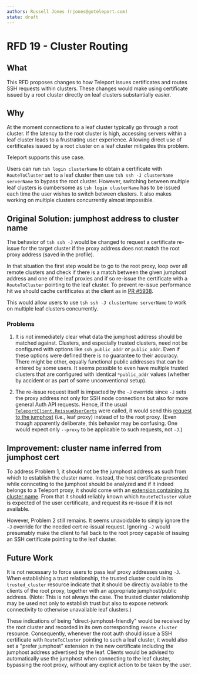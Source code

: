 ```yaml
---
authors: Russell Jones (rjones@goteleport.com)
state: draft
---
```


# RFD 19 - Cluster Routing

## What

This RFD proposes changes to how Teleport issues certificates and routes SSH requests within clusters. These changes would make using certificate issued by a root cluster directly on leaf clusters substantially easier.

## Why

At the moment connections to a leaf cluster typically go through a root cluster. If the latency to the root cluster is high, accessing servers within a leaf cluster leads to a frustrating user experience. Allowing direct use of certificates issued by a root cluster on a leaf cluster mitigates this problem.

Teleport supports this use case.

Users can run `tsh login clusterName` to obtain a certificate with `RouteToCluster` set to a leaf cluster then use `tsh ssh -J clusterName serverName` to bypass the root cluster. However, switching between multiple leaf clusters is cumbersome as `tsh login clusterName` has to be issued each time the user wishes to switch between clusters. It also makes working on multiple clusters concurrently almost impossible.

## Original Solution: jumphost address to cluster name

The behavior of `tsh ssh -J` would be changed to request a certificate re-issue for the target cluster if the proxy address does not match the root proxy address (saved in the profile).

In that situation the first step would be to go to the root proxy, loop over all remote clusters and check if there is a match between the given jumphost address and one of the leaf proxies and if so re-issue the certificate with a `RouteToCluster` pointing to the leaf cluster. To prevent re-issue performance hit we should cache certificates at the client as in [PR #5938](https://github.com/gravitational/teleport/pull/5938/).

This would allow users to use `tsh ssh -J clusterName serverName` to work on multiple leaf clusters concurrently.

### Problems

1. It is not immediately clear what data the jumphost address should be matched against. Clusters, and especially trusted clusters, need not be configured with options like `ssh_public_addr` or `public_addr`. Even if these options were defined there is no guarantee to their accuracy. There might be other, equally functional public addresses that can be entered by some users. It seems possible to even have multiple trusted clusters that are configured with identical `*public_addr` values (whether by accident or as part of some unconventional setup).

2. The re-issue request itself is impacted by the `-J` override since `-J` sets the proxy address not only for SSH node connections but also for more general Auth API requests. Hence, if the usual [`TeleportClient.ReissueUserCerts`](https://github.com/gravitational/teleport/blob/026d3419c2454163678de9b43d5c69b81702fb7f/lib/client/api.go#L1092) were called, it would send this [request to the jumphost](https://github.com/gravitational/teleport/blob/026d3419c2454163678de9b43d5c69b81702fb7f/lib/client/api.go#L1910-L1921) (i.e., leaf proxy) instead of to the root proxy. (Even though apparently deliberate, this behavior may be confusing. One would expect only `--proxy` to be applicable to such requests, not `-J`.)

## Improvement: cluster name inferred from jumphost cert

To address Problem 1, it should not be the jumphost address as such from which to establish the cluster name. Instead, the host certificate presented while connceting to the jumphost should be analyzed and if it indeed belongs to a Teleport proxy, it should come with an [extension containing its cluster name](https://github.com/gravitational/teleport/blob/026d3419c2454163678de9b43d5c69b81702fb7f/lib/auth/native/native.go#L225). From that it should reliably known which `RouteToCluster` value is expected of the user certificate, and request its re-issue if it is not available.

However, Problem 2 still remains. It seems unavoidable to simply ignore the `-J` override for the needed cert re-issual request. Ignoring `-J` would presumably make the client to fall back to the root proxy capable of issuing an SSH certificate pointing to the leaf cluster.

## Future Work

It is not necessary to force users to pass leaf proxy addresses using `-J`. When establishing a trust relationship, the trusted cluster could in its `trusted_cluster` resource indicate that it should be directly available to the clients of the root proxy, together with an appropriate jumphost/public address. (Note: This is not always the case. The trusted cluster relationship may be used not only to establish trust but also to expose network connectivity to otherwise unavailable leaf clusters.)

These indications of being "direct-jumphost-friendly" would be received by the root cluster and recorded in its own corresponding `remote_cluster` resource. Consequently, whenever the root auth should issue a SSH certificate with `RouteToCluster` pointing to such a leaf cluster, it would also set a "prefer jumphost" extension in the new certificate including the jumphost address advertised by the leaf. Clients would be advised to automatically use the jumphost when connecting to the leaf cluster, bypassing the root proxy, without any explicit action to be taken by the user.
